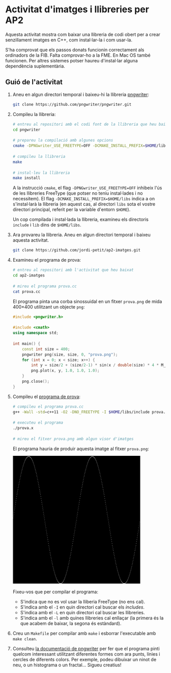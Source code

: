 # Activitat d'imatges i llibreries per AP2

Aquesta activitat mostra com baixar una llibreria de codi obert
per a crear senzillament imatges en C++, com instal·lar-la i com usar-la.

S'ha comprovat que els passos donats funcionin correctament als
ordinadors de la FIB. Falta comprovar-ho a la FME. En Mac OS també
funcionen. Per altres sistemes potser haureu d'instal·lar alguna
dependència suplementària.


## Guió de l'activitat

1.  Aneu en algun directori temporal i baixeu-hi la llibreria
    [pngwriter](https://github.com/pngwriter/pngwriter):

    ```bash
    git clone https://github.com/pngwriter/pngwriter.git
    ```

1.  Compileu la llibreria:

    ```bash
    # entreu al repositori amb el codi font de la llibreria que heu baixat
    cd pngwriter

    # prepareu la compilació amb algunes opcions
    cmake -DPNGwriter_USE_FREETYPE=OFF -DCMAKE_INSTALL_PREFIX=$HOME/libs

    # compileu la llibreria
    make

    # instal·leu la llibreria
    make install
    ```

    A la instrucció `cmake`, el flag `-DPNGwriter_USE_FREETYPE=OFF` inhibeix
    l'ús de les llibreries FreeType (que potser no teniu instal·lades
    i no necessitem). El flag `-DCMAKE_INSTALL_PREFIX=$HOME/libs` indica a on
    s'instal·larà la llibreria (en aquest cas, al directori `libs` sota el vostre
    directori principal, referit per la variable d'entorn `$HOME`).

    Un cop compilada i instal·lada la llibreria, examineu els directoris
    `include` i `lib` dins de `$HOME/libs`.


1.  Ara provareu la llibreria.
    Aneu en algun directori temporal i baixeu aquesta activitat.

    ```bash
    git clone https://github.com/jordi-petit/ap2-imatges.git
    ```

1.  Examineu el programa de prova:

    ```bash
    # entreu al repositori amb l'activitat que heu baixat
    cd ap2-imatges

    # mireu el programa prova.cc
    cat prova.cc
    ```

    El programa pinta una corba sinossuidal en un fitxer `prova.png`
    de mida 400×400 utilitzant un objecte `png`:

    ```c++
    #include <pngwriter.h>

    #include <cmath>
    using namespace std;

    int main() {
        const int size = 400;
        pngwriter png(size, size, 0, "prova.png");
        for (int x = 0; x < size; x++) {
            int y = size/2 + (size/2-1) * sin(x / double(size) * 4 * M_PI);
            png.plot(x, y, 1.0, 1.0, 1.0);
        }
        png.close();
    }
    ```


1.  Compileu el [programa de prova](prova.cc):

    ```bash
    # compileu el programa prova.cc
    g++ -Wall -std=c++11 -O2 -DNO_FREETYPE -I $HOME/libs/include prova.cc -L $HOME/libs/lib -l PNGwriter -l png -o prova.x

    # executeu el programa
    ./prova.x

    # mireu el fitxer prova.png amb algun visor d'imatges
    ```

    El programa hauria de produir aquesta imatge al fitxer `prova.png`:

    ![](resultat.png)

    Fixeu-vos que per compilar el programa:

    - S'indica que no es vol usar la lliberia FreeType (no ens cal).
    - S'indica amb el `-I` en quin directori cal buscar els *includes*.
    - S'indica amb el `-L` en quin directori cal buscar les llibreries.
    - S'indica amb el `-l` amb quines llibreries cal enllaçar (la primera
      és la que acabem de baixar, la segona és estàndard).

1.  Creu un `Makefile` per compilar amb `make` i esborrar l'executable amb `make clean`.

1.  Consulteu [la documentació de pngwriter](http://pngwriter.sourceforge.net/)
per fer que el programa pinti quelcom interessant utilitzant diferentes
formes com ara punts, línies i cercles de diferents colors.
Per exemple, podeu dibuixar un ninot de neu, o un histograma o un fractal...
Sigueu creatius!




